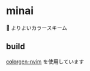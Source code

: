 # minai

💉 よりよいカラースキーム

## build

[colorgen-nvim](https://github.com/LunarVim/colorgen-nvim?tab=readme-ov-file)
を使用しています

